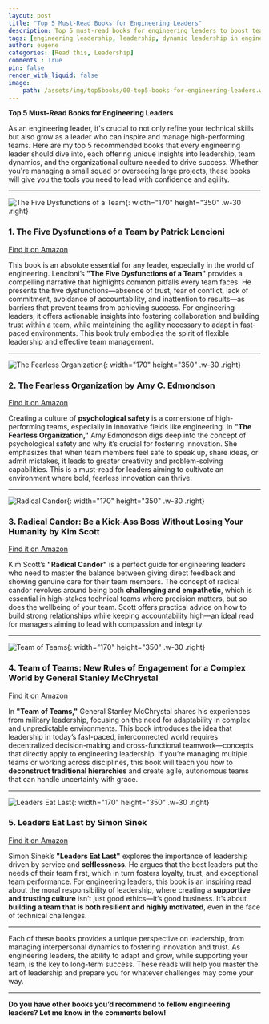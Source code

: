 ```yaml
---
layout: post
title: "Top 5 Must-Read Books for Engineering Leaders"
description: Top 5 must-read books for engineering leaders to boost team dynamics, drive innovation, and master flexible leadership. Lead with confidence in a tech-driven world!
tags: [engineering leadership, leadership, dynamic leadership in engineering, effective engineering leadership, flexible management approaches, team building, cross-functional collaboration, personal development, problem-solving, psychological safety, corporate culture, leadership books, team dynamics, psychological safety in teams, agile leadership, engineering team growth, leadership development, innovative leadership, leadership for engineers, team empowerment]
author: eugene
categories: [Read this, Leadership]
comments : True
pin: false
render_with_liquid: false
image:
    path: /assets/img/top5books/00-top5-books-for-engineering-leaders.webp
---
```

**Top 5 Must-Read Books for Engineering Leaders**

As an engineering leader, it's crucial to not only refine your technical skills but also grow as a leader who can inspire and manage high-performing teams. Here are my top 5 recommended books that every engineering leader should dive into, each offering unique insights into leadership, team dynamics, and the organizational culture needed to drive success. Whether you're managing a small squad or overseeing large projects, these books will give you the tools you need to lead with confidence and agility.

---

![The Five Dysfunctions of a Team](/assets/img/top5books/01-partick-lencioni.jpg){: width="170" height="350" .w-30 .right}
### 1. **The Five Dysfunctions of a Team** by Patrick Lencioni
[Find it on Amazon](https://amzn.to/4gCHsBs)

This book is an absolute essential for any leader, especially in the world of engineering. Lencioni’s **"The Five Dysfunctions of a Team"** provides a compelling narrative that highlights common pitfalls every team faces. He presents the five dysfunctions—absence of trust, fear of conflict, lack of commitment, avoidance of accountability, and inattention to results—as barriers that prevent teams from achieving success. For engineering leaders, it offers actionable insights into fostering collaboration and building trust within a team, while maintaining the agility necessary to adapt in fast-paced environments. This book truly embodies the spirit of flexible leadership and effective team management.

---

![The Fearless Organization](/assets/img/top5books/02-the-fearless-organization.jpg){: width="170" height="350" .w-30 .right}
### 2. **The Fearless Organization** by Amy C. Edmondson  
[Find it on Amazon](https://amzn.to/3N1F1uQ)

Creating a culture of **psychological safety** is a cornerstone of high-performing teams, especially in innovative fields like engineering. In **"The Fearless Organization,"** Amy Edmondson digs deep into the concept of psychological safety and why it’s crucial for fostering innovation. She emphasizes that when team members feel safe to speak up, share ideas, or admit mistakes, it leads to greater creativity and problem-solving capabilities. This is a must-read for leaders aiming to cultivate an environment where bold, fearless innovation can thrive.

---

![Radical Candor](/assets/img/top5books/03-radical-candor.jpg){: width="170" height="350" .w-30 .right}
### 3. **Radical Candor: Be a Kick-Ass Boss Without Losing Your Humanity** by Kim Scott  
[Find it on Amazon](https://amzn.to/4gHKkNi)

Kim Scott’s **"Radical Candor"** is a perfect guide for engineering leaders who need to master the balance between giving direct feedback and showing genuine care for their team members. The concept of radical candor revolves around being both **challenging and empathetic**, which is essential in high-stakes technical teams where precision matters, but so does the wellbeing of your team. Scott offers practical advice on how to build strong relationships while keeping accountability high—an ideal read for managers aiming to lead with compassion and integrity.

---

![Team of Teams](/assets/img/top5books/04-team-of-teams.jpg){: width="170" height="350" .w-30 .right}
### 4. **Team of Teams: New Rules of Engagement for a Complex World** by General Stanley McChrystal  
[Find it on Amazon](https://amzn.to/3ZEgrr5)

In **"Team of Teams,"** General Stanley McChrystal shares his experiences from military leadership, focusing on the need for adaptability in complex and unpredictable environments. This book introduces the idea that leadership in today’s fast-paced, interconnected world requires decentralized decision-making and cross-functional teamwork—concepts that directly apply to engineering leadership. If you’re managing multiple teams or working across disciplines, this book will teach you how to **deconstruct traditional hierarchies** and create agile, autonomous teams that can handle uncertainty with grace.

---

![Leaders Eat Last](/assets/img/top5books/05-leaders-eat-last.jpg){: width="170" height="350" .w-30 .right}
### 5. **Leaders Eat Last** by Simon Sinek  
[Find it on Amazon](https://amzn.to/4ehHwF5)

Simon Sinek’s **"Leaders Eat Last"** explores the importance of leadership driven by service and **selflessness**. He argues that the best leaders put the needs of their team first, which in turn fosters loyalty, trust, and exceptional team performance. For engineering leaders, this book is an inspiring read about the moral responsibility of leadership, where creating a **supportive and trusting culture** isn’t just good ethics—it’s good business. It’s about **building a team that is both resilient and highly motivated**, even in the face of technical challenges.

---

Each of these books provides a unique perspective on leadership, from managing interpersonal dynamics to fostering innovation and trust. As engineering leaders, the ability to adapt and grow, while supporting your team, is the key to long-term success. These reads will help you master the art of leadership and prepare you for whatever challenges may come your way. 

--- 

**Do you have other books you’d recommend to fellow engineering leaders? Let me know in the comments below!**